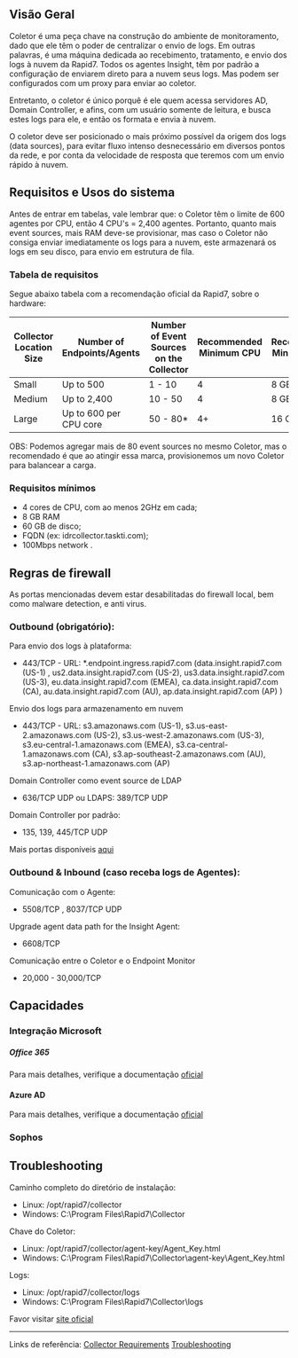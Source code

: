 ## Visão Geral
Coletor é uma peça chave na construção do ambiente de monitoramento, dado que ele têm o poder de centralizar o envio de logs. Em outras palavras, é uma máquina dedicada ao recebimento, tratamento, e envio dos logs à nuvem da Rapid7.
Todos os agentes Insight, têm por padrão a configuração de enviarem direto para a nuvem seus logs. Mas podem ser configurados com um proxy para enviar ao coletor.

Entretanto, o coletor é único porquê é ele quem acessa servidores AD, Domain Controller, e afins, com um usuário somente de leitura, e busca estes logs para ele, e então os formata e envia à nuvem.

O coletor deve ser posicionado o mais próximo possível da origem dos logs (data sources), para evitar fluxo intenso desnecessário em diversos pontos da rede, e por conta da velocidade de resposta que teremos com um envio rápido à nuvem.


## Requisitos e Usos do sistema
Antes de entrar em tabelas, vale lembrar que: o Coletor têm o limite de 600 agentes por CPU, então 4 CPU's = 2,400 agentes. Portanto, quanto mais event sources, mais RAM deve-se provisionar, mas caso o Coletor não consiga enviar imediatamente os logs para a nuvem, este armazenará os logs em seu disco, para envio em estrutura de fila.

### Tabela de requisitos
Segue abaixo tabela com a recomendação oficial da Rapid7, sobre o hardware:

|Collector Location Size|Number of Endpoints/Agents|Number of Event Sources on the Collector|Recommended Minimum CPU|Recommended Minimum RAM|Recommended Minimum Disk Space|
|---|---|---|---|---|---|
|Small|Up to 500|1 - 10|4|8 GB|60 GB|
|Medium|Up to 2,400|10 - 50|4|8 GB|80 GB|
|Large|Up to 600 per CPU core|50 - 80*|4+|16 GB|100 GB|
OBS: Podemos agregar mais de 80 event sources no mesmo Coletor, mas o recomendado é que ao atingir essa marca, provisionemos um novo Coletor para balancear a carga. 

### Requisitos mínimos
- 4 cores de CPU, com ao menos 2GHz em cada;
- 8 GB RAM
- 60 GB de disco;
- FQDN (ex: idrcollector.taskti.com);
- 100Mbps network .


## Regras de firewall
As portas mencionadas devem estar desabilitadas do firewall local, bem como malware detection, e anti virus.
### Outbound (obrigatório):

Para envio dos logs à plataforma:
- 443/TCP - URL: \*.endpoint.ingress.rapid7.com (data.insight.rapid7.com (US-1) , us2.data.insight.rapid7.com (US-2), us3.data.insight.rapid7.com (US-3), eu.data.insight.rapid7.com (EMEA), ca.data.insight.rapid7.com (CA), au.data.insight.rapid7.com (AU), ap.data.insight.rapid7.com (AP) )

Envio dos logs para armazenamento em nuvem
- 443/TCP - URL: s3.amazonaws.com (US-1), s3.us-east-2.amazonaws.com (US-2), s3.us-west-2.amazonaws.com (US-3), s3.eu-central-1.amazonaws.com (EMEA), s3.ca-central-1.amazonaws.com (CA), s3.ap-southeast-2.amazonaws.com (AU), s3.ap-northeast-1.amazonaws.com (AP)

Domain Controller como event source de LDAP
- 636/TCP UDP ou 
	LDAPS: 389/TCP UDP

Domain Controller por padrão:
- 135, 139, 445/TCP UDP

Mais portas disponíveis [aqui](Firewall-Rules%20-%20Collector.md)

### Outbound & Inbound (caso receba logs de Agentes):

Comunicação com o Agente:
- 5508/TCP , 8037/TCP UDP

Upgrade agent data path for the Insight Agent:
- 6608/TCP

Comunicação entre o Coletor e o Endpoint Monitor
- 20,000 - 30,000/TCP


## Capacidades
### Integração Microsoft
##### Office 365


Para mais detalhes, verifique a documentação [oficial](https://docs.rapid7.com/insightidr/microsoft-office-365/)


#### Azure AD

Para mais detalhes, verifique a documentação [oficial](https://docs.rapid7.com/insightidr/microsoft-azure/)

### Sophos


## Troubleshooting
Caminho completo do diretório de instalação:
- Linux: /opt/rapid7/collector
- Windows: C:\\Program Files\\Rapid7\\Collector

Chave do Coletor:
- Linux: /opt/rapid7/collector/agent-key/Agent_Key.html
- Windows: C:\\Program Files\\Rapid7\\Collector\\agent-key\\Agent_Key.html

Logs:
- Linux: /opt/rapid7/collector/logs
- Windows: C:\\Program Files\\Rapid7\\Collector\\logs

Favor visitar [site oficial](https://docs.rapid7.com/insightidr/collector-troubleshooting)


---
Links de referência:
[Collector Requirements](https://docs.rapid7.com/insightidr/collector-requirements)
[Troubleshooting](https://docs.rapid7.com/insightidr/collector-troubleshooting)
